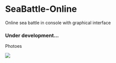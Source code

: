 # SeaBattle-Online 
Online sea battle in console with graphical interface

### Under development...

Photoes

![](https://github.com/Stas-inside/SeaBattle-Online/blob/main/Photoes/photo_2022-03-18_16-10-36.jpg)
